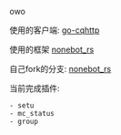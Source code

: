 owo

使用的客户端: [go-cqhttp](https://github.com/Mrs4s/go-cqhttp)

使用的框架 [nonebot_rs](https://github.com/abrahum/nonebot-rs) 

自己fork的分支: [nonebot_rs](https://github.com/rcoplo/nonebot-rs)

当前完成插件:

    - setu
    - mc_status
    - group